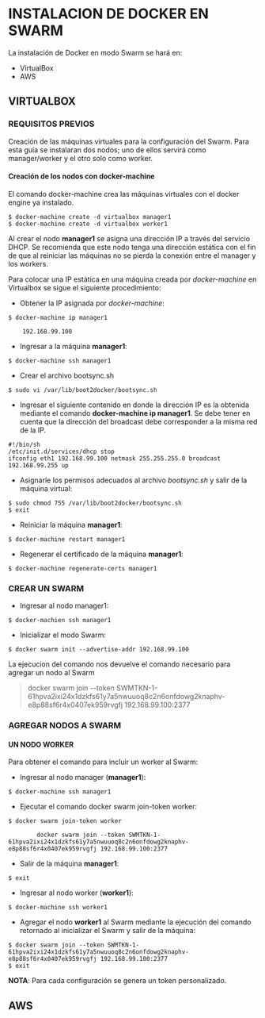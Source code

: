 # INSTALACION DE DOCKER EN SWARM

La instalación de Docker en modo Swarm se hará en:

* VirtualBox
* AWS

## VIRTUALBOX

### REQUISITOS PREVIOS

Creación de las máquinas virtuales para la configuración del Swarm. Para esta guía se instalaran dos nodos; uno de ellos servirá como manager/worker y el otro solo como worker.

#### Creación de los nodos con docker-machine

El comando docker-machine crea las máquinas virtuales con el docker engine ya instalado.

```
$ docker-machine create -d virtualbox manager1
$ docker-machine create -d virtualbox worker1
```

Al crear el nodo **manager1** se asigna una dirección IP a través del servicio DHCP. Se recomienda que este nodo tenga una dirección estática con el fin de que al reiniciar las máquinas no se pierda la conexión entre el manager y los workers.

Para colocar una IP estática en una máquina creada por _docker-machine_ en Virtualbox se sigue el siguiente procedimiento:

* Obtener la IP asignada por _docker-machine_:

```
$ docker-machine ip manager1

    192.168.99.100
```

* Ingresar a la máquina **manager1**:

```
$ docker-machine ssh manager1
```

* Crear el archivo bootsync.sh

```
$ sudo vi /var/lib/boot2docker/bootsync.sh
```

* Ingresar el siguiente contenido en donde la dirección IP es la obtenida mediante el comando **docker-machine ip manager1**. Se debe tener en cuenta que la dirección del broadcast debe corresponder a la misma red de la IP.

```
#!/bin/sh
/etc/init.d/services/dhcp stop
ifconfig eth1 192.168.99.100 netmask 255.255.255.0 broadcast 192.168.99.255 up
```

* Asignarle los permisos adecuados al archivo _bootsync.sh_ y salir de la máquina virtual:

```
$ sudo chmod 755 /var/lib/boot2docker/bootsync.sh
$ exit
```

* Reiniciar la máquina **manager1**:

```
$ docker-machine restart manager1
```

* Regenerar el certificado de la máquina **manager1**:

```
$ docker-machine regenerate-certs manager1
```

### CREAR UN SWARM

* Ingresar al nodo manager1:

```
$ docker-machien ssh manager1
```

* Inicializar el modo Swarm:

```
$ docker swarm init --advertise-addr 192.168.99.100
```

La ejecucion del comando nos devuelve el comando necesario para agregar un nodo al Swarm

> docker swarm join --token SWMTKN-1-61hpva2ixi24x1dzkfs61y7a5nwuuoq8c2n6onfdowg2knaphv-e8p88sf6r4x0407ek959rvgfj 192.168.99.100:2377

### AGREGAR NODOS A SWARM

#### UN NODO WORKER

Para obtener el comando para incluir un worker al Swarm:

* Ingresar al nodo manager \(**manager1**\):

```
$ docker-machine ssh manager1
```

* Ejecutar el comando docker swarm join-token worker:

```
$ docker swarm join-token worker

        docker swarm join --token SWMTKN-1-61hpva2ixi24x1dzkfs61y7a5nwuuoq8c2n6onfdowg2knaphv-e8p88sf6r4x0407ek959rvgfj 192.168.99.100:2377
```

* Salir de la máquina **manager1**:

```
$ exit
```

* Ingresar al nodo worker \(**worker1**\):

```
$ docker-machine ssh worker1
```

* Agregar el nodo **worker1** al Swarm mediante la ejecución del comando retornado al inicializar el Swarm y salir de la máquina:

```
$ docker swarm join --token SWMTKN-1-61hpva2ixi24x1dzkfs61y7a5nwuuoq8c2n6onfdowg2knaphv-e8p88sf6r4x0407ek959rvgfj 192.168.99.100:2377
$ exit
```

**NOTA**: Para cada configuración se genera un token personalizado.

## AWS



